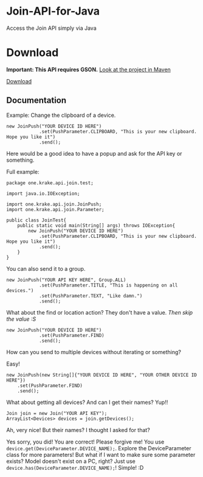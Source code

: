 # Join-API-for-Java
Access the Join API simply via Java

# Download
**Important: This API requires GSON.** [Look at the project in Maven](http://search.maven.org/#search%7Cga%7C1%7Cg%3A%22com.google.code.gson%22a%3A%22gson%22)

[Download](https://github.com/LEGOlord208/Join-API-for-Java/releases/tag/1.0)

## Documentation

Example: Change the clipboard of a device.

```
new JoinPush("YOUR DEVICE ID HERE")
			.set(PushParameter.CLIPBOARD, "This is your new clipboard. Hope you like it")
			.send();
```

Here would be a good idea to have a popup and ask for the API key or something.

Full example:
```
package one.krake.api.join.test;

import java.io.IOException;

import one.krake.api.join.JoinPush;
import one.krake.api.join.Parameter;

public class JoinTest{
	public static void main(String[] args) throws IOException{
		new JoinPush("YOUR DEVICE ID HERE")
			.set(PushParameter.CLIPBOARD, "This is your new clipboard. Hope you like it")
			.send();
	}
}

```

You can also send it to a group.

```
new JoinPush("YOUR API KEY HERE", Group.ALL)
			.set(PushParameter.TITLE, "This is happening on all devices.")
			.set(PushParameter.TEXT, "Like damn.")
			.send();
```

What about the find or location action? They don't have a value.
*Then skip the value :S*
```
new JoinPush("YOUR DEVICE ID HERE")
			.set(PushParameter.FIND)
			.send();
```

How can you send to multiple devices without iterating or something?

Easy!
```
new JoinPush(new String[]{"YOUR DEVICE ID HERE", "YOUR OTHER DEVICE ID HERE"})
	.set(PushParameter.FIND)
	.send();
```

What about getting all devices? And can I get their names?
Yup!!

```
Join join = new Join("YOUR API KEY");
ArrayList<Devices> devices = join.getDevices();
```

Ah, very nice! But their names? I thought I asked for that?

Yes sorry, you did! You are correct! Please forgive me! You use `device.get(DeviceParameter.DEVICE_NAME);`.
Explore the DeviceParameter class for more parameters!
But what if I want to make sure some parameter exists? Model doesn't exist on a PC, right?
Just use `device.has(DeviceParameter.DEVICE_NAME);`!
Simple! :D
